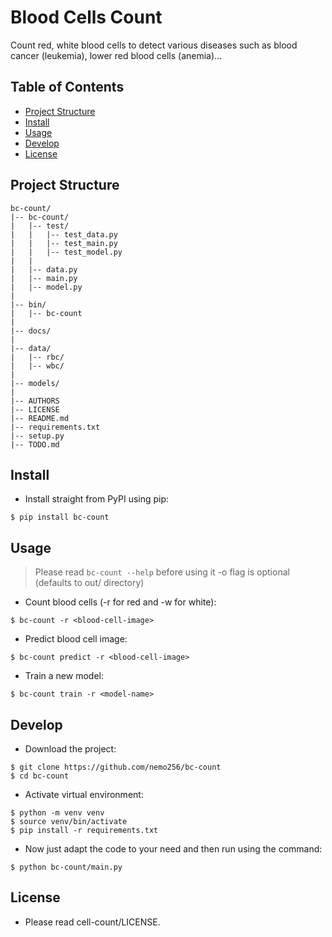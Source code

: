 # Blood Cells Count
Count red, white blood cells to detect various diseases such as blood cancer (leukemia), lower red blood cells (anemia)...

<!-- TABLE OF CONTENTS -->
## Table of Contents

* [Project Structure](#project-structure)
* [Install](#install)
* [Usage](#usage)
* [Develop](#develop)
* [License](#license)

## Project Structure
```
bc-count/
|-- bc-count/
|   |-- test/
|   |   |-- test_data.py
|   |   |-- test_main.py
|   |   |-- test_model.py
|   |   
|   |-- data.py
|   |-- main.py
|   |-- model.py
|
|-- bin/
|   |-- bc-count
|
|-- docs/
|
|-- data/
|   |-- rbc/
|   |-- wbc/
|
|-- models/
|
|-- AUTHORS
|-- LICENSE
|-- README.md
|-- requirements.txt 
|-- setup.py
|-- TODO.md
```

## Install
- Install straight from PyPI using pip:
```
$ pip install bc-count
```
## Usage
> Please read `bc-count --help` before using it
> -o flag is optional (defaults to out/ directory)
- Count blood cells (-r for red and -w for white):
```
$ bc-count -r <blood-cell-image>
```
- Predict blood cell image:
```
$ bc-count predict -r <blood-cell-image>
```
- Train a new model:
```
$ bc-count train -r <model-name>
```

## Develop
- Download the project:
```
$ git clone https://github.com/nemo256/bc-count
$ cd bc-count
```
- Activate virtual environment:
```
$ python -m venv venv
$ source venv/bin/activate
$ pip install -r requirements.txt
```
- Now just adapt the code to your need and then run using the command:
```
$ python bc-count/main.py
```

## License
- Please read cell-count/LICENSE.
